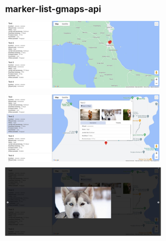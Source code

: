 # marker-list-gmaps-api

![alt text](https://github.com/iqbal864/marker-list-gmaps-api/blob/main/assets/img/marker-list1-update.JPG?raw=true)

![alt text](https://github.com/iqbal864/marker-list-gmaps-api/blob/main/assets/img/marker-list2-update.JPG?raw=true)

![alt text](https://github.com/iqbal864/marker-list-gmaps-api/blob/main/assets/img/marker-list3-update.JPG?raw=true)
